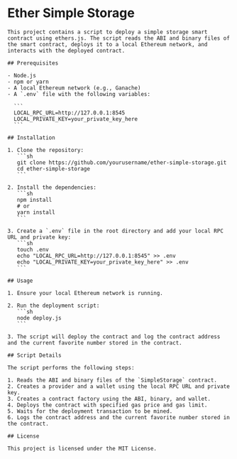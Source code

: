 # Ether Simple Storage

    This project contains a script to deploy a simple storage smart contract using ethers.js. The script reads the ABI and binary files of the smart contract, deploys it to a local Ethereum network, and interacts with the deployed contract.

    ## Prerequisites

    - Node.js
    - npm or yarn
    - A local Ethereum network (e.g., Ganache)
    - A `.env` file with the following variables:

      ```
      LOCAL_RPC_URL=http://127.0.0.1:8545
      LOCAL_PRIVATE_KEY=your_private_key_here
      ```

    ## Installation

    1. Clone the repository:
       ```sh
       git clone https://github.com/yourusername/ether-simple-storage.git
       cd ether-simple-storage
       ```

    2. Install the dependencies:
       ```sh
       npm install
       # or
       yarn install
       ```

    3. Create a `.env` file in the root directory and add your local RPC URL and private key:
       ```sh
       touch .env
       echo "LOCAL_RPC_URL=http://127.0.0.1:8545" >> .env
       echo "LOCAL_PRIVATE_KEY=your_private_key_here" >> .env
       ```

    ## Usage

    1. Ensure your local Ethereum network is running.

    2. Run the deployment script:
       ```sh
       node deploy.js
       ```

    3. The script will deploy the contract and log the contract address and the current favorite number stored in the contract.

    ## Script Details

    The script performs the following steps:

    1. Reads the ABI and binary files of the `SimpleStorage` contract.
    2. Creates a provider and a wallet using the local RPC URL and private key.
    3. Creates a contract factory using the ABI, binary, and wallet.
    4. Deploys the contract with specified gas price and gas limit.
    5. Waits for the deployment transaction to be mined.
    6. Logs the contract address and the current favorite number stored in the contract.

    ## License

    This project is licensed under the MIT License.
